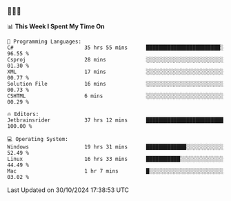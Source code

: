 ### 👋👋👋
<!--START_SECTION:waka-->
📊 **This Week I Spent My Time On** 

```text
💬 Programming Languages: 
C#                       35 hrs 55 mins      ████████████████████████░   96.55 % 
Csproj                   28 mins             ░░░░░░░░░░░░░░░░░░░░░░░░░   01.30 % 
XML                      17 mins             ░░░░░░░░░░░░░░░░░░░░░░░░░   00.77 % 
Solution File            16 mins             ░░░░░░░░░░░░░░░░░░░░░░░░░   00.73 % 
CSHTML                   6 mins              ░░░░░░░░░░░░░░░░░░░░░░░░░   00.29 % 

🔥 Editors: 
Jetbrainsrider           37 hrs 12 mins      █████████████████████████   100.00 % 

💻 Operating System: 
Windows                  19 hrs 31 mins      █████████████░░░░░░░░░░░░   52.49 % 
Linux                    16 hrs 33 mins      ███████████░░░░░░░░░░░░░░   44.49 % 
Mac                      1 hr 7 mins         █░░░░░░░░░░░░░░░░░░░░░░░░   03.02 % 
```


 Last Updated on 30/10/2024 17:38:53 UTC
<!--END_SECTION:waka-->
